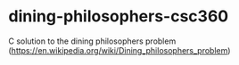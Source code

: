 # dining-philosophers-csc360
C solution to the dining philosophers problem (https://en.wikipedia.org/wiki/Dining_philosophers_problem)
